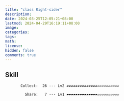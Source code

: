 ```yaml
---
title: "class Right-sider"
description: 
date: 2024-03-25T12:05:21+08:00
lastmod: 2024-04-29T16:19:11+08:00
image: 
categories: 
tags: 
math: 
license: 
hidden: false
comments: true
---
```

## Skill

           Collect:  26 --- Lv2 ▰▰▰▰▰▰▰▰▰▰▰▰▰▰▱▱▱▱▱▱▱▱▱▱

             Share:   7 --- Lv1 ▰▰▰▰▰▰▰▰▰▰▰▰▰▰▱▱▱▱▱▱▱▱▱▱

